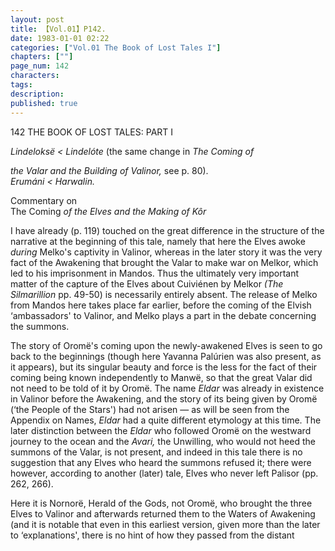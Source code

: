 ```yaml
---
layout: post
title: 【Vol.01】P142.
date: 1983-01-01 02:22
categories: ["Vol.01 The Book of Lost Tales I"]
chapters: [""]
page_num: 142
characters: 
tags: 
description: 
published: true
---
```


<p style="text-indent: 0;">
142      THE BOOK OF LOST TALES: PART I
</p>

<I>Lindeloksë   < Lindelóte </I>(the same change in <I>The Coming of</I>

<I>the Valar and the Building of Valinor, </I>see p. 80).<BR><I>Erumáni    < Harwalin.</I>

Commentary on<BR>The Coming <I>of the Elves and the Making of Kôr</I>

I have already (p. 119) touched on the great difference in the structure of the narrative at the beginning of this tale, namely that here the Elves awoke <I>during </I>Melko's captivity in Valinor, whereas in the later story it was the very fact of the Awakening that brought the Valar to make war on Melkor, which led to his imprisonment in Mandos. Thus the ultimately very important matter of the capture of the Elves about Cuiviénen by Melkor <I>(The Silmarillion </I>pp. 49-50) is necessarily entirely absent. The release of Melko from Mandos here takes place far earlier, before the coming of the Elvish ‘ambassadors' to Valinor, and Melko plays a part in the debate concerning the summons.

The story of Oromë's coming upon the newly-awakened Elves is seen to go back to the beginnings (though here Yavanna Palúrien was also present, as it appears), but its singular beauty and force is the less for the fact of their coming being known independently to Manwë, so that the great Valar did not need to be told of it by Oromë. The name <I>Eldar </I>was already in existence in Valinor before the Awakening, and the story of its being given by Oromë (‘the People of the Stars') had not arisen — as will be seen from the Appendix on Names, <I>Eldar </I>had a quite different etymology at this time. The later distinction between the <I>Eldar </I>who followed Oromë on the westward journey to the ocean and the <I>Avari, </I>the Unwilling, who would not heed the summons of the Valar, is not present, and indeed in this tale there is no suggestion that any Elves who heard the summons refused it; there were however, according to another (later) tale, Elves who never left Palisor (pp. 262, 266).

Here it is Nornorë, Herald of the Gods, not Oromë, who brought the three Elves to Valinor and afterwards returned them to the Waters of Awakening (and it is notable that even in this earliest version, given more than the later to ‘explanations', there is no hint of how they passed from the distant


